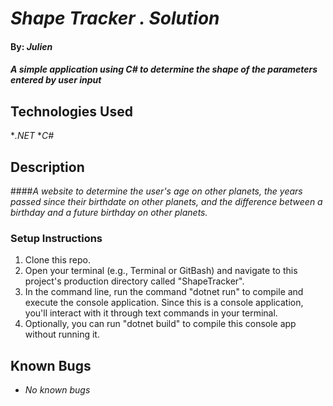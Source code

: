 
# _Shape Tracker . Solution_

#### By: _**Julien**_

#### _A simple application using C# to determine the shape of the parameters entered by user input_


## Technologies Used

*_.NET_
*_C#_

## Description
####_A website to determine the user's age on other planets, the years passed since their birthdate on other planets, and the difference between a birthday and a future birthday on other planets._

### Setup Instructions

1. Clone this repo.
2. Open your terminal (e.g., Terminal or GitBash) and navigate to this project's production directory called "ShapeTracker".
3. In the command line, run the command "dotnet run" to compile and execute the console application. Since this is a console application, you'll interact with it through text commands in your terminal.
4. Optionally, you can run "dotnet build" to compile this console app without running it.


## Known Bugs

* _No known bugs_

